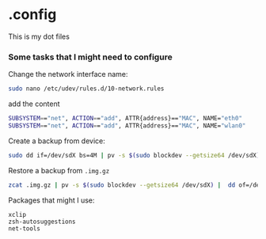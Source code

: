 # .config
This is my dot files

### Some tasks that I might need to configure
Change the network interface name:
```bash
sudo nano /etc/udev/rules.d/10-network.rules
```
add the content
```bash
SUBSYSTEM=="net", ACTION=="add", ATTR{address}=="MAC", NAME="eth0"
SUBSYSTEM=="net", ACTION=="add", ATTR{address}=="MAC", NAME="wlan0"
```
Create a backup from device:
```bash
sudo dd if=/dev/sdX bs=4M | pv -s $(sudo blockdev --getsize64 /dev/sdX) | gzip -9 > $(date --iso).img.gz
```
Restore a backup from `.img.gz`
```bash
zcat .img.gz | pv -s $(sudo blockdev --getsize64 /dev/sdX) |  dd of=/dev/sdX
```

Packages that might I use:
```
xclip
zsh-autosuggestions
net-tools
```
